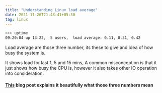 ```yaml
---
title: "Understanding Linux load average"
date: 2021-11-26T21:48:41+05:30
tag: linux
---
```


```bash
>>> uptime
09:20:04 up 13:22,  5 users,  load average: 0.11, 0.31, 0.42
```

Load average are those three number, its these to give and idea of how busy the system is.

It shows load for last 1, 5 and 15 mins,
A common misconception is that it just shows how busy the CPU is, however it also takes other IO operation into consideration.

#### [This](https://www.brendangregg.com/blog/2017-08-08/linux-load-averages.html) blog post explains it beautifully what those three numbers mean

